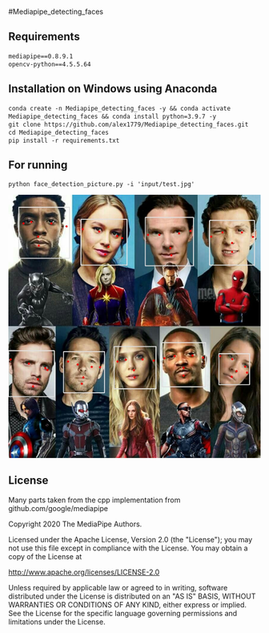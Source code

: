 #Mediapipe_detecting_faces

## Requirements
```
mediapipe==0.8.9.1
opencv-python==4.5.5.64
```



## Installation on Windows using Anaconda
```
conda create -n Mediapipe_detecting_faces -y && conda activate Mediapipe_detecting_faces && conda install python=3.9.7 -y
git clone https://github.com/alex1779/Mediapipe_detecting_faces.git
cd Mediapipe_detecting_faces
pip install -r requirements.txt
```


## For running
```
python face_detection_picture.py -i 'input/test.jpg'

```

![Test](https://github.com/alex1779/Mediapipe_detecting_faces/blob/master/imgs/test.jpg)


## License

Many parts taken from the cpp implementation from github.com/google/mediapipe

Copyright 2020 The MediaPipe Authors.

Licensed under the Apache License, Version 2.0 (the "License");
you may not use this file except in compliance with the License.
You may obtain a copy of the License at

http://www.apache.org/licenses/LICENSE-2.0

Unless required by applicable law or agreed to in writing, software
distributed under the License is distributed on an "AS IS" BASIS,
WITHOUT WARRANTIES OR CONDITIONS OF ANY KIND, either express or implied.
See the License for the specific language governing permissions and
limitations under the License.






